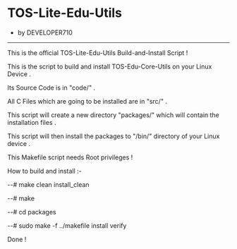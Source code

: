 # TOS-Lite-Edu-Utils
   - by DEVELOPER710
____________________

This is the official  TOS-Lite-Edu-Utils Build-and-Install Script !

This is the script to build and install TOS-Edu-Core-Utils on your Linux Device .

Its Source Code is in "code/" .

All C Files which are going to be installed are in "src/" .

This script will create a new directory "packages/" which will contain the installation files .

This script will then install the packages to "/bin/" directory of your Linux device .

This Makefile script needs Root privileges !

How to build and install :-

--# make clean install_clean

--# make

--# cd packages

--# sudo make -f ../makefile install verify

Done !
